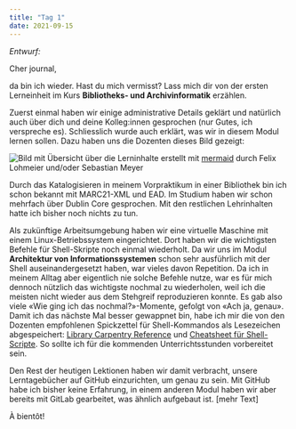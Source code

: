 ```yaml
---
title: "Tag 1"
date: 2021-09-15
---
```


*Entwurf:*

Cher journal,

da bin ich wieder. Hast du mich vermisst? Lass mich dir von der ersten Lerneinheit im Kurs **Bibliotheks- und Archivinformatik** erzählen.

Zuerst einmal haben wir einige administrative Details geklärt und natürlich auch über dich und deine Kolleg:innen gesprochen (nur Gutes, ich verspreche es). Schliesslich wurde auch erklärt, was wir in diesem Modul lernen sollen. Dazu haben uns die Dozenten dieses Bild gezeigt:

![Bild mit Übersicht über die Lerninhalte](https://pad.gwdg.de/uploads/upload_6f65912f937ad0643db6dd982043e148.png)
erstellt mit [mermaid](https://mermaid-js.github.io/mermaid-live-editor) durch Felix Lohmeier und/oder Sebastian Meyer

Durch das Katalogisieren in meinem Vorpraktikum in einer Bibliothek bin ich schon bekannt mit MARC21-XML und EAD. Im Studium haben wir schon mehrfach über Dublin Core gesprochen. Mit den restlichen Lehrinhalten hatte ich bisher noch nichts zu tun.

Als zukünftige Arbeitsumgebung haben wir eine virtuelle Maschine mit einem Linux-Betriebssystem eingerichtet. Dort haben wir die wichtigsten Befehle für Shell-Skripte noch einmal wiederholt. Da wir uns im Modul **Architektur von Informationssystemen** schon sehr ausführlich mit der Shell auseinandergesetzt haben, war vieles davon Repetition. Da ich in meinem Alltag aber eigentlich nie solche Befehle nutze, war es für mich dennoch nützlich das wichtigste nochmal zu wiederholen, weil ich die meisten nicht wieder aus dem Stehgreif reproduzieren konnte. Es gab also viele «Wie ging ich das nochmal?»-Momente, gefolgt von «Ach ja, genau».
Damit ich das nächste Mal besser gewappnet bin, habe ich mir die von den Dozenten empfohlenen Spickzettel für Shell-Kommandos als Lesezeichen abgespeichert: [Library Carpentry Reference](https://librarycarpentry.org/lc-shell/reference.html) und [Cheatsheet für Shell-Scripte](https://devhints.io/bash). So sollte ich für die kommenden Unterrichtsstunden vorbereitet sein.

Den Rest der heutigen Lektionen haben wir damit verbracht, unsere Lerntagebücher auf GitHub einzurichten, um genau zu sein. Mit GitHub habe ich bisher keine Erfahrung, in einem anderen Modul haben wir aber bereits mit GitLab gearbeitet, was ähnlich aufgebaut ist.
[mehr Text]

À bientôt!
